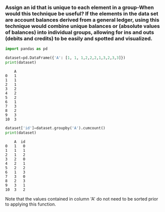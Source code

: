 ### Assign an id that is unique to each element in a group-When would this technique be useful? If the elements in the data set are account balances derived from a general ledger, using this technique would combine unique balances or (absolute values of balances) into individual groups, allowing for ins and outs (debits and credits) to be easily and spotted and visualized.


```python
import pandas as pd
```


```python
dataset=pd.DataFrame({'A': [1, 1, 1,2,2,2,1,3,2,3,3]})
print(dataset)
```

        A
    0   1
    1   1
    2   1
    3   2
    4   2
    5   2
    6   1
    7   3
    8   2
    9   3
    10  3
    


```python
dataset['id']=dataset.groupby('A').cumcount()
print(dataset)
```

        A  id
    0   1   0
    1   1   1
    2   1   2
    3   2   0
    4   2   1
    5   2   2
    6   1   3
    7   3   0
    8   2   3
    9   3   1
    10  3   2
    

Note that the values contained in column 'A' do not need to be sorted prior to applying this function.
